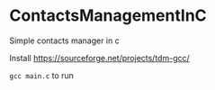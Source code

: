 # ContactsManagementInC
Simple contacts manager in c

Install
https://sourceforge.net/projects/tdm-gcc/

`gcc main.c` to run 
